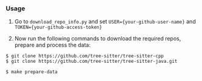 ### Usage

1. Go to ```download_repo_info.py``` and set ```USER={your-github-user-name}``` and ```TOKEN={your-github-access-token}```

2. Now run the following commands to download the required repos, prepare and process the data:

```
$ git clone https://github.com/tree-sitter/tree-sitter-cpp
$ git clone https://github.com/tree-sitter/tree-sitter-java.git

$ make prepare-data
```
